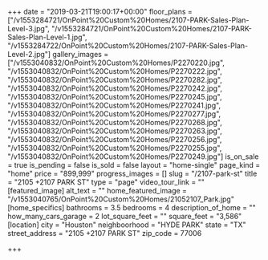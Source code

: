 +++
date = "2019-03-21T19:00:17+00:00"
floor_plans = ["/v1553284721/OnPoint%20Custom%20Homes/2107-PARK-Sales-Plan-Level-3.jpg", "/v1553284721/OnPoint%20Custom%20Homes/2107-PARK-Sales-Plan-Level-1.jpg", "/v1553284722/OnPoint%20Custom%20Homes/2107-PARK-Sales-Plan-Level-2.jpg"]
gallery_images = ["/v1553040832/OnPoint%20Custom%20Homes/P2270220.jpg", "/v1553040832/OnPoint%20Custom%20Homes/P2270222.jpg", "/v1553040832/OnPoint%20Custom%20Homes/P2270282.jpg", "/v1553040832/OnPoint%20Custom%20Homes/P2270242.jpg", "/v1553040832/OnPoint%20Custom%20Homes/P2270245.jpg", "/v1553040832/OnPoint%20Custom%20Homes/P2270241.jpg", "/v1553040832/OnPoint%20Custom%20Homes/P2270277.jpg", "/v1553040832/OnPoint%20Custom%20Homes/P2270268.jpg", "/v1553040832/OnPoint%20Custom%20Homes/P2270263.jpg", "/v1553040832/OnPoint%20Custom%20Homes/P2270256.jpg", "/v1553040832/OnPoint%20Custom%20Homes/P2270255.jpg", "/v1553040832/OnPoint%20Custom%20Homes/P2270249.jpg"]
is_on_sale = true
is_pending = false
is_sold = false
layout = "home-single"
page_kind = "home"
price = "899,999"
progress_images = []
slug = "/2107-park-st"
title = "2105 +2107 PARK ST"
type = "page"
video_tour_link = ""
[featured_image]
alt_text = ""
home_featured_image = "/v1553040765/OnPoint%20Custom%20Homes/21052107_Park.jpg"
[home_specifics]
bathrooms = 3.5
bedrooms = 4
description_of_home = ""
how_many_cars_garage = 2
lot_square_feet = ""
square_feet = "3,586"
[location]
city = "Houston"
neighboorhood = "HYDE PARK"
state = "TX"
street_address = "2105 +2107 PARK ST"
zip_code = 77006

+++
